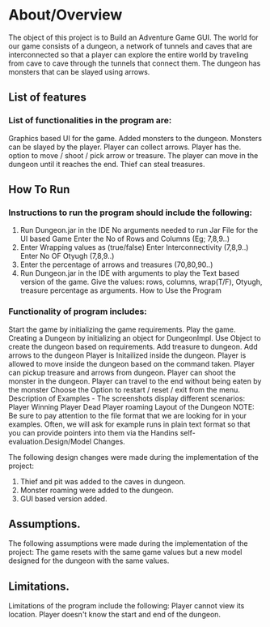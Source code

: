 # About/Overview 
The object of this project is to Build an Adventure Game GUI. 
The world for our game consists of a dungeon, a network of tunnels and caves that are interconnected so that a player can explore the entire world by traveling from cave to cave through the tunnels that connect them. The dungeon has monsters that can be slayed using arrows.

## List of features 
### List of functionalities in the program are: 
Graphics based UI for the game. Added monsters to the dungeon. Monsters can be slayed by the player. Player can collect arrows. Player has the. option to move / shoot / pick arrow or treasure. The player can move in the dungeon until it reaches the end. Thief can steal treasures.

## How To Run 
### Instructions to run the program should include the following:

1. Run Dungeon.jar in the IDE No arguments needed to run Jar File for the
UI based Game Enter the No of Rows and Columns (Eg; 7,8,9..)
2. Enter Wrapping values as (true/false) Enter Interconnectivity (7,8,9..) Enter
No OF Otyugh (7,8,9..)
3. Enter the percentage of arrows and treasures (70,80,90..)
4. Run Dungeon.jar in the IDE with arguments to play the Text based version of the game. Give the values: rows, columns, wrap(T/F),
Otyugh, treasure percentage as arguments. How to Use the Program

### Functionality of program includes: 
Start the game by initializing the game requirements. Play the game. Creating a Dungeon by initializing an object for DungeonImpl. Use Object to create the dungeon based on requirements. Add treasure to dungeon. Add arrows to the dungeon Player is Initailized inside the dungeon. Player is allowed to move inside the dungeon based on the command taken. Player can pickup treasure and arrows from dungeon. Player can shoot the monster in the dungeon. Player can travel to the end without being eaten by the monster Choose the Option to restart / reset / exit from the menu.  Description of Examples - The screenshots display different scenarios: Player Winning Player Dead Player roaming Layout of the Dungeon NOTE: Be sure to pay attention to the file format that we are looking for in your examples. Often, we will ask for example runs in plain text format so that you can provide pointers into them via the Handins self-evaluation.Design/Model Changes.

The following design changes were made during the implementation of the
project: 
1. Thief and pit was added to the caves in dungeon.
2.  Monster roaming were added to the dungeon.
3. GUI based version added.

## Assumptions.
The following assumptions were made during the implementation of the project: The game resets with the same game values but a new model designed for the dungeon with the same values.

## Limitations. 
Limitations of the program include the following: 
Player cannot view its location. 
Player doesn't know the start and end of the dungeon. 


